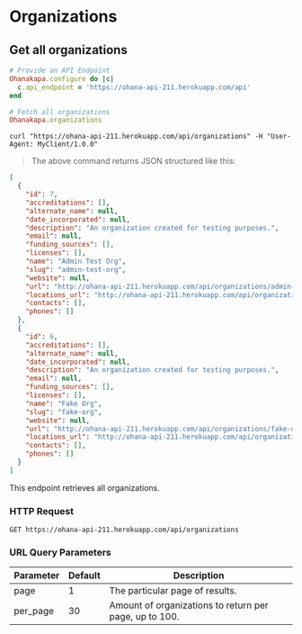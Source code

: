 # Organizations

## Get all organizations

```ruby
# Provide an API Endpoint
Ohanakapa.configure do |c|
  c.api_endpoint = 'https://ohana-api-211.herokuapp.com/api'
end

# Fetch all organizations
Ohanakapa.organizations
```

```shell
curl "https://ohana-api-211.herokuapp.com/api/organizations" -H "User-Agent: MyClient/1.0.0"
```

> The above command returns JSON structured like this:

```json
[
  {
    "id": 7,
    "accreditations": [],
    "alternate_name": null,
    "date_incorporated": null,
    "description": "An organization created for testing purposes.",
    "email": null,
    "funding_sources": [],
    "licenses": [],
    "name": "Admin Test Org",
    "slug": "admin-test-org",
    "website": null,
    "url": "http://ohana-api-211.herokuapp.com/api/organizations/admin-test-org",
    "locations_url": "http://ohana-api-211.herokuapp.com/api/organizations/admin-test-org/locations",
    "contacts": [],
    "phones": []
  },
  {
    "id": 6,
    "accreditations": [],
    "alternate_name": null,
    "date_incorporated": null,
    "description": "An organization created for testing purposes.",
    "email": null,
    "funding_sources": [],
    "licenses": [],
    "name": "Fake Org",
    "slug": "fake-org",
    "website": null,
    "url": "http://ohana-api-211.herokuapp.com/api/organizations/fake-org",
    "locations_url": "http://ohana-api-211.herokuapp.com/api/organizations/fake-org/locations",
    "contacts": [],
    "phones": []
  }
]
```

This endpoint retrieves all organizations.

### HTTP Request

`GET https://ohana-api-211.herokuapp.com/api/organizations`

### URL Query Parameters

Parameter | Default | Description
--------- | ------- | -----------
page | 1 | The particular page of results.
per_page | 30 | Amount of organizations to return per page, up to 100.

